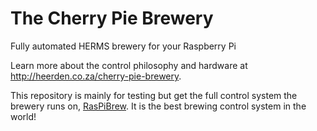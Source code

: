 The Cherry Pie Brewery
======================

Fully automated HERMS brewery for your Raspberry Pi

Learn more about the control philosophy and hardware at <a href="http://heerden.co.za/cherry-pie-brewery" target="_blank">http://heerden.co.za/cherry-pie-brewery</a>.

This repository is mainly for testing but get the full control system the brewery runs on, <a href="https://github.com/steve71/RasPiBrew">RasPiBrew</a>. It is the best brewing control system in the world!
